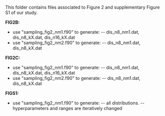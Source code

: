 This folder contains files associated to Figure 2 and supplementary Figure S1 of our study.

**FIG2B:**
- use "sampling_fig2_nm1.f90" to generate:
-- dis_n8_nm1.dat, dis_n8_kX.dat, dis_n16_kX.dat
- use "sampling_fig2_nm2.f90" to generate:
-- dis_n8_nm1.dat, dis_n8_kX.dat
  
**FIG2C:**
- use "sampling_fig2_nm1.f90" to generate:
-- dis_n8_nm1.dat, dis_n8_kX.dat, dis_n16_kX.dat
- use "sampling_fig2_nm2.f90" to generate:
-- dis_n8_nm1.dat, dis_n8_kX.dat
  
**FIGS1:**
- use "sampling_fig2_nm1.f90" to generate:
-- all distributions.
-- hyperparameters and ranges are iteratively changed
